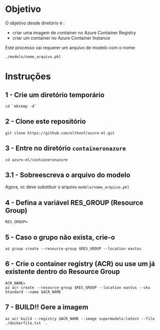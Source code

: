 # Objetivo

O objetivo desde diretório é :
- criar uma imagem de container no Azure Container Registry
- criar um container no Azure Container Instance

Este processo vai requerer um arquivo de modelo com o nome:
```
./modelo/nome_arquivo.pkl
``` 

# Instruções

## 1 - Crie um diretório temporário
```
cd `mktemp -d`
```

## 2 - Clone este repositório
```
git clone https://github.com/elthonf/azure-ml.git
```

## 3 - Entre no diretório `containeronazure`
```
cd azure-ml/containeronazure
```

## 3.1 - Sobreescreva o arquivo do modelo
Agora, vc deve substituir o arquivo `modelo/nome_arquivo.pkl`


## 4 - Defina a variável RES_GROUP (Resource Group)
```
RES_GROUP=
```

## 5 - Caso o grupo não exista, crie-o
```
az group create --resource-group $RES_GROUP --location eastus
```

## 6 - Crie o container registry (ACR) ou use um já existente dentro do Resource Group
```
ACR_NAME=
az acr create --resource-group $RES_GROUP --location eastus --sku Standard --name $ACR_NAME
```

## 7 - BUILD!! Gere a imagem
```
az acr build --registry $ACR_NAME --image supermodelo:latest --file ./dockerfile.txt  .
```